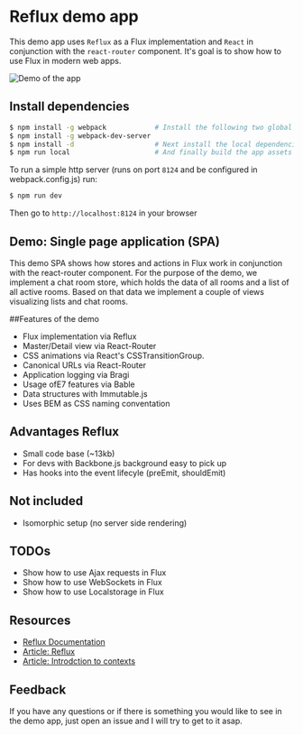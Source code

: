 # Reflux demo app

This demo app uses `Reflux` as a Flux implementation and `React` in conjunction with the `react-router` component. It's goal is to show how to use Flux in modern web apps.

![Demo of the app](https://raw.githubusercontent.com/roundrobin/reflux-react-router-webpack-demo/master/docs/DemoApp.gif)


## Install dependencies



```bash
$ npm install -g webpack            # Install the following two global node modules for ease.
$ npm install -g webpack-dev-server
$ npm install -d                    # Next install the local dependencies
$ npm run local                     # And finally build the app assets (bundle.js and main.css) 
```
To run a simple http server (runs on port `8124` and be configured in webpack.config.js) 
run: 

```bash
$ npm run dev
```

Then go to `http://localhost:8124` in your browser

## Demo: Single page application (SPA)

This demo SPA shows how stores and actions in Flux work in conjunction with the react-router component. For the
purpose of the demo, we implement a chat room store,  which holds the data of all rooms and a list of
all active rooms. Based on that data we implement a couple of views visualizing lists and chat rooms.

##Features of the demo
* Flux implementation via Reflux
* Master/Detail view via React-Router
* CSS animations via React's CSSTransitionGroup.
* Canonical URLs via React-Router
* Application logging via Bragi
* Usage ofE7 features via Bable
* Data structures with Immutable.js
* Uses BEM as CSS naming conventation

## Advantages Reflux
* Small code base (~13kb)
* For devs with Backbone.js background easy to pick up
* Has hooks into the event lifecyle (preEmit, shouldEmit)
	

## Not included
* Isomorphic setup (no server side rendering)

## TODOs

* Show how to use Ajax requests in Flux
* Show how to use WebSockets in Flux
* Show how to use Localstorage in Flux

## Resources

* [Reflux Documentation](https://github.com/spoike/refluxjs)
* [Article: Reflux](http://henleyedition.com/building-an-app-using-react-and-refluxjs/)
* [Article: Introdction to contexts](https://www.tildedave.com/2014/11/15/introduction-to-contexts-in-react-js.html)

## Feedback

If you have any questions or if there is something you would like to see in the demo 
app, just open an issue and I will try to get to it asap.
